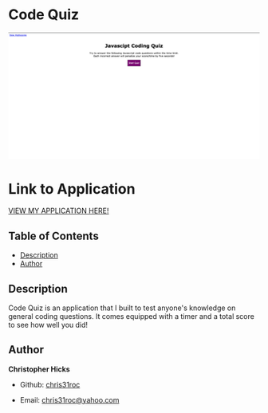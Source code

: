 # Code Quiz

![Photo of Application](./Assets/code-quiz.png)


# Link to Application
[VIEW MY APPLICATION HERE!](https://chris31roc.github.io/code-quiz/)


## Table of Contents

* [Description](#Description)
* [Author](#Author)


## Description
 
Code Quiz is an application that I built to test anyone's knowledge on general coding questions. It comes equipped with a timer and a total score to see how well you did! 

## Author

**Christopher Hicks**

- Github: [chris31roc](https://github.com/chris31roc)

- Email: chris31roc@yahoo.com


